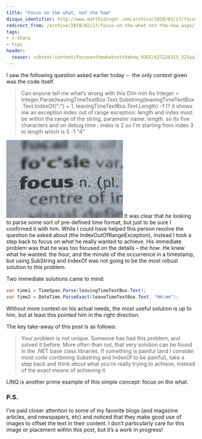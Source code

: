 ```yaml
---
title: "Focus on the what, not the how"
disqus_identifier: http://www.matthidinger.com/archive/2010/02/17/focus-on-the-what-not-the-how.aspx
redirect_from: /archive/2010/02/17/focus-on-the-what-not-the-how.aspx/
tags: 
- c-sharp
- tips
header:
  teaser: subtext-content/Focusonthewhatnotthehow_93EE/627226315_325aa7b527_thumb.jpg
---
```

I saw the following question asked earlier today -- the only context given was the code itself.

> Can anyone tell me what’s wrong with this
> Dim min As Integer = Integer.Parse(leavingTimeTextBox.Text.Substring(leavingTimeTextBox.Text.IndexOf(":") + 1, leavingTimeTextBox.Text.Length) -1 )?
> it shows me an exception index out of range exception: length and index must be within the range of the string, parameter name: length 
> so its five characters and on debug time : index is 2 so I'm starting from index 3 to length which is 5 -1 "4"

![](/images/subtext-content/Focusonthewhatnotthehow_93EE/627226315_325aa7b527_thumb.jpg)
 It was clear that he looking to parse some sort of pre-defined time format, but just to be sure I confirmed it with him. While I could have helped this person resolve the question he asked about (the IndexOutOfRangeException), instead I took a step back to focus on *what* he really wanted to achieve. His immediate  problem was that he was too focused on the details – *the how*. He knew what he wanted: the hour, and the minute of the occurrence in a timestamp, but using SubString and IndexOf was not going to be the most robust solution to this problem.

Two immediate solutions came to mind:

```csharp
var time1 = TimeSpan.Parse(leavingTimeTextBox.Text);
var time2 = DateTime.ParseExact(leaveTimeTextBox.Text, "HH:mm");
```

Without more context on his actual needs, the most useful solution is up to him, but at least this pointed him in the right direction.

The key take-away of this post is as follows:

> Your problem is not unique. Someone has had this problem, and solved it before. More often than not, that very solution can be found in the .NET base class libraries. If something is painful (and I consider most code combining Substring and IndexOf to be painful), take a step back and think about what you’re really trying to achieve, instead of the exact means of achieving it.

LINQ is another prime example of this simple concept: focus on the what.

### P.S.

I’ve paid closer attention to some of my favorite blogs (and magazine articles, and newspapers, etc) and noticed that they make good use of images to offset the text in their content. I don’t particularly care for this image or placement within this post, but it’s a work in progress!

 

